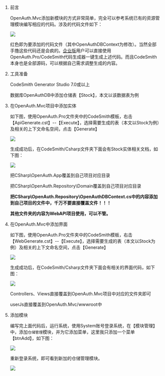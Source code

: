 1. 前言

     OpenAuth.Mvc添加新模块的方式非常简单，完全可以参考系统已有的资源管理模块编写相应的代码。涉及的代码文件如下：

     ![](http://pj.openauth.me/zentao/file-read-55.png)

     红色即为要添加的代码文件（其中OpenAuthDBContext为修改）。当然全部手撸这些代码还是会疯的。[企业版](http://openauth.me/question/detail.html?id=a2be2d61-7fcb-4df8-8be2-9f296c22a89c)用户可以直接使用OpenAuth.Pro/CodeSmith代码生成器一键生成上述代码。而且CodeSmith本身也是全部源码，可以根据自己需求调整生成的内容。

1. 工具准备

    CodeSmith Generator Studio 7.0或以上

    数据库OpenAuthDB中添加仓储表【Stock】，本文以该数据表为例

1. 在OpenAuth.Mvc项目中添加实体

    如下图，使用OpenAuth.Pro文件夹中的CodeSmith模板，右击【ApiGenerate.cst】--【Execute】，选择需要生成的表（本文以Stock为例）及相关的上下文命名空间，点击【Generate】

    ![](http://pj.openauth.me/zentao/file-read-26.jpg)

    生成成功后，在CodeSmith/Csharp文件夹下面会有Stock实体相关文档，如下图：

    ![](http://pj.openauth.me/zentao/file-read-53.png)

    把CSharp\OpenAuth.App覆盖到自己项目对应目录

    把CSharp\OpenAuth.Repository\Domain覆盖到自己项目对应目录

    **把CSharp\OpenAuth.Repository\OpenAuthDBContext.cs中的内容添加到自己项目的文件中，千万不要直接覆盖文件！！！**

    **其他文件夹的内容为WebAPI项目使用，可以不管。**

1. 在OpenAuth.Mvc中添加界面

    如下图，使用OpenAuth.Pro文件夹中的CodeSmith模板，右击【WebGenerate.cst】--【Execute】，选择需要生成的表（本文以Stock为例）及相关的上下文命名空间，点击【Generate】

    ![](http://pj.openauth.me/zentao/file-read-47.png)

    生成成功后，在CodeSmith/Csharp文件夹下面会有相关的界面代码，如下图：

    ![](http://pj.openauth.me/zentao/file-read-50.png)

    Controllers、Views直接覆盖到OpenAuth.Mvc项目中对应的文件夹即可

    userJs直接覆盖到OpenAuth.Mvc/wwwroot中

1. 添加模块

    编写完上面代码后，运行系统，使用System账号登录系统，在【模块管理】中，添加`仓储管理`模块，并为它添加菜单，这里我只添加一个菜单【btnAdd】，如下图：

    ![](http://pj.openauth.me/zentao/file-read-51.png)

    重新登录系统，即可看到新加的仓储管理模块。

    ![](http://pj.openauth.me/zentao/file-read-52.png)

    